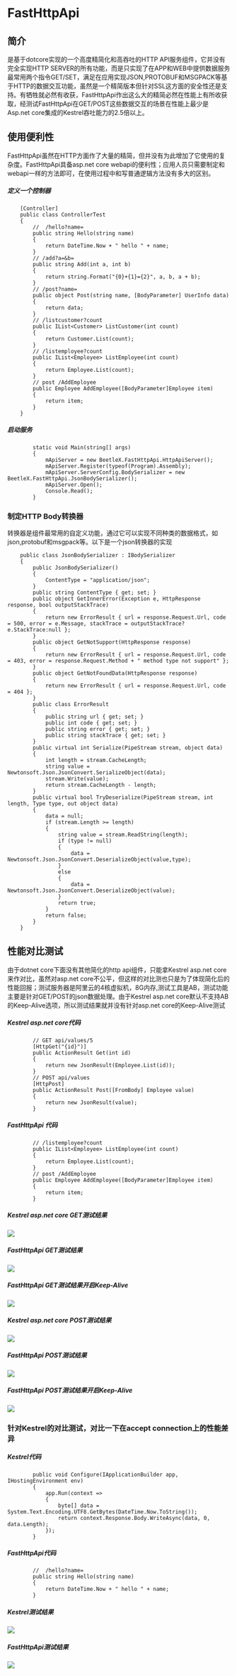 # FastHttpApi
## 简介
是基于dotcore实现的一个高度精简化和高吞吐的HTTP API服务组件，它并没有完全实现HTTP SERVER的所有功能，而是只实现了在APP和WEB中提供数据服务最常用两个指令GET/SET，满足在应用实现JSON,PROTOBUF和MSGPACK等基于HTTP的数据交互功能，虽然是一个精简版本但针对SSL这方面的安全性还是支持。有牺牲就必然有收获，FastHttpApi作出这么大的精简必然在性能上有所收获取，经测试FastHttpApi在GET/POST这些数据交互的场景在性能上最少是Asp.net core集成的Kestrel吞吐能力的2.5倍以上。
## 使用便利性
FastHttpApi虽然在HTTP方面作了大量的精简，但并没有为此增加了它使用的复杂度。FastHttpApi具备asp.net core webapi的便利性；应用人员只需要制定和webapi一样的方法即可，在使用过程中和写普通逻辑方法没有多大的区别。
##### 定义一个控制器
```
    [Controller]
    public class ControllerTest
    {
        //  /hello?name=
        public string Hello(string name)
        {
            return DateTime.Now + " hello " + name;
        }
        // /add?a=&b=
        public string Add(int a, int b)
        {
            return string.Format("{0}+{1}={2}", a, b, a + b);
        }
        // /post?name=
        public object Post(string name, [BodyParameter] UserInfo data)
        {
            return data;
        }
        // /listcustomer?count
        public IList<Customer> ListCustomer(int count)
        {
            return Customer.List(count);
        }
        // /listemployee?count
        public IList<Employee> ListEmployee(int count)
        {
            return Employee.List(count);
        }
        // post /AddEmployee 
        public Employee AddEmployee([BodyParameter]Employee item)
        {
            return item;
        }
    }
```
##### 启动服务
```
        static void Main(string[] args)
        {
            mApiServer = new BeetleX.FastHttpApi.HttpApiServer();
            mApiServer.Register(typeof(Program).Assembly);
            mApiServer.ServerConfig.BodySerializer = new BeetleX.FastHttpApi.JsonBodySerializer();
            mApiServer.Open();
            Console.Read();
        }
```
### 制定HTTP Body转换器
转换器是组件最常用的自定义功能，通过它可以实现不同种类的数据格式，如json,protobuf和msgpack等。以下是一个json转换器的实现
```
    public class JsonBodySerializer : IBodySerializer
    {
        public JsonBodySerializer()
        {
            ContentType = "application/json";
        }
        public string ContentType { get; set; }
        public object GetInnerError(Exception e, HttpResponse response, bool outputStackTrace)
        {
            return new ErrorResult { url = response.Request.Url, code = 500, error = e.Message, stackTrace = outputStackTrace? e.StackTrace:null };
        }
        public object GetNotSupport(HttpResponse response)
        {
            return new ErrorResult { url = response.Request.Url, code = 403, error = response.Request.Method + " method type not support" };
        }
        public object GetNotFoundData(HttpResponse response)
        {
            return new ErrorResult { url = response.Request.Url, code = 404 };
        }
        public class ErrorResult
        {
            public string url { get; set; }
            public int code { get; set; }
            public string error { get; set; }
            public string stackTrace { get; set; }
        }
        public virtual int Serialize(PipeStream stream, object data)
        {
            int length = stream.CacheLength;
            string value = Newtonsoft.Json.JsonConvert.SerializeObject(data);
            stream.Write(value);
            return stream.CacheLength - length;
        }
        public virtual bool TryDeserialize(PipeStream stream, int length, Type type, out object data)
        {
            data = null;
            if (stream.Length >= length)
            {
                string value = stream.ReadString(length);
                if (type != null)
                {
                    data = Newtonsoft.Json.JsonConvert.DeserializeObject(value,type);
                }
                else
                {
                    data = Newtonsoft.Json.JsonConvert.DeserializeObject(value);
                }
                return true;
            }
            return false;
        }
    }
```
## 性能对比测试
由于dotnet core下面没有其他简化的http api组件，只能拿Kestrel asp.net core来作对比，虽然对asp.net core不公平，但这样的对比测也只是为了体现简化后的性能回报；测试服务器是阿里云的4核虚拟机，8G内存,测试工具是AB，测试功能主要是针对GET/POST的json数据处理。由于Kestrel asp.net core默认不支持AB的Keep-Alive选项，所以测试结果就并没有针对asp.net core的Keep-Alive测试
##### Kestrel asp.net core代码
```
        // GET api/values/5
        [HttpGet("{id}")]
        public ActionResult Get(int id)
        {
            return new JsonResult(Employee.List(id));
        }
        // POST api/values
        [HttpPost]
        public ActionResult Post([FromBody] Employee value)
        {
            return new JsonResult(value);
        }
```
##### FastHttpApi 代码
```
        // /listemployee?count
        public IList<Employee> ListEmployee(int count)
        {
            return Employee.List(count);
        }
        // post /AddEmployee 
        public Employee AddEmployee([BodyParameter]Employee item)
        {
            return item;
        }
```
##### Kestrel asp.net core GET测试结果
![](https://github.com/IKende/FastHttpApi/blob/master/images/Kestrel_mvc_get.png) 
##### FastHttpApi GET测试结果
![](https://github.com/IKende/FastHttpApi/blob/master/images/fasthttp_api_get.png) 
##### FastHttpApi GET测试结果开启Keep-Alive
![](https://github.com/IKende/FastHttpApi/blob/master/images/fasthttp_api_get_kv.png) 
##### Kestrel asp.net core POST测试结果
![](https://github.com/IKende/FastHttpApi/blob/master/images/Kestrel_mvc_post.png) 
##### FastHttpApi POST测试结果
![](https://github.com/IKende/FastHttpApi/blob/master/images/fasthttp_api_post.png) 
##### FastHttpApi POST测试结果开启Keep-Alive
![](https://github.com/IKende/FastHttpApi/blob/master/images/fasthttp_api_post_kv.png) 

### 针对Kestrel的对比测试，对比一下在accept connection上的性能差异
##### Kestrel代码
```
        public void Configure(IApplicationBuilder app, IHostingEnvironment env)
        {
            app.Run(context =>
            {
                byte[] data = System.Text.Encoding.UTF8.GetBytes(DateTime.Now.ToString());
                return context.Response.Body.WriteAsync(data, 0, data.Length);
            });
        }
```
##### FastHttpApi代码
```
        //  /hello?name=
        public string Hello(string name)
        {
            return DateTime.Now + " hello " + name;
        }
```
##### Kestrel测试结果
![](https://github.com/IKende/FastHttpApi/blob/master/images/Kestrel_get.png) 
##### FastHttpApi测试结果
![](https://github.com/IKende/FastHttpApi/blob/master/images/fasthttp_get.png) 
